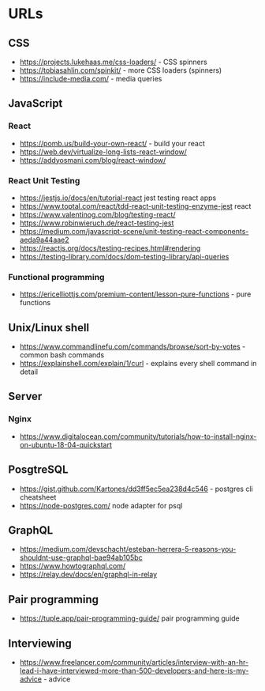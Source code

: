 # URLs

## CSS

* <https://projects.lukehaas.me/css-loaders/> - CSS spinners
* <https://tobiasahlin.com/spinkit/> - more CSS loaders (spinners)
* <https://include-media.com/> - media queries

## JavaScript

### React

* <https://pomb.us/build-your-own-react/> - build your react
* <https://web.dev/virtualize-long-lists-react-window/>
* <https://addyosmani.com/blog/react-window/>

### React Unit Testing

* <https://jestjs.io/docs/en/tutorial-react> jest testing react apps
* <https://www.toptal.com/react/tdd-react-unit-testing-enzyme-jest> react
* <https://www.valentinog.com/blog/testing-react/>
* <https://www.robinwieruch.de/react-testing-jest>
* <https://medium.com/javascript-scene/unit-testing-react-components-aeda9a44aae2>
* <https://reactjs.org/docs/testing-recipes.html#rendering>
* <https://testing-library.com/docs/dom-testing-library/api-queries>

### Functional programming

* <https://ericelliottjs.com/premium-content/lesson-pure-functions> - pure functions

## Unix/Linux shell

* <https://www.commandlinefu.com/commands/browse/sort-by-votes> - common bash commands
* <https://explainshell.com/explain/1/curl> - explains every shell command in detail

## Server

### Nginx

* <https://www.digitalocean.com/community/tutorials/how-to-install-nginx-on-ubuntu-18-04-quickstart>

## PosgtreSQL

* <https://gist.github.com/Kartones/dd3ff5ec5ea238d4c546> - postgres cli cheatsheet
* <https://node-postgres.com/> node adapter for psql

## GraphQL

* <https://medium.com/devschacht/esteban-herrera-5-reasons-you-shouldnt-use-graphql-bae94ab105bc>
* <https://www.howtographql.com/>
* <https://relay.dev/docs/en/graphql-in-relay>

## Pair programming

* <https://tuple.app/pair-programming-guide/> pair programming guide

## Interviewing

* <https://www.freelancer.com/community/articles/interview-with-an-hr-lead-i-have-interviewed-more-than-500-developers-and-here-is-my-advice> - advice
